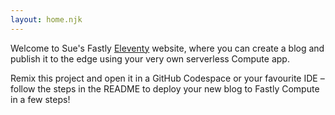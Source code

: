 ```yaml
---
layout: home.njk
---
```


Welcome to Sue's Fastly [Eleventy](https://www.11ty.dev/) website, where you can create a blog and publish it to the edge using your very own serverless Compute app.

Remix this project and open it in a GitHub Codespace or your favourite IDE – follow the steps in the README to deploy your new blog to Fastly Compute in a few steps!
